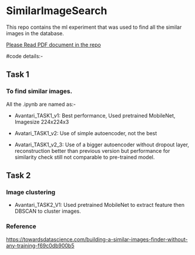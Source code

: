 # SimilarImageSearch
This repo contains the ml experiment that was used to find all the similar images in the database.

[Please Read PDF document in the repo](https://github.com/Aakash-ML/SimilarImageSearch/blob/master/Avatari_Doc.pdf)

#code details:- 
## Task 1
### To find similar images.

All the .ipynb are named as:- 

 * Avantari_TASK1_v1: Best performance, Used pretrained MobileNet, Imagesize 224x224x3
  
 * Avatari_TASK1_v2: Use of simple autoencoder, not the best
  
 * Avatari_TASK1_v2_3: Use of a bigger autoencoder without dropout layer, reconstruction better  than previous version but performance for similarity check still not comparable to pre-trained model.

## Task 2
### Image clustering
  * Avantari_TASK2_V1: Used pretrained MobileNet to extract feature then DBSCAN to cluster images.
  
### Reference
 https://towardsdatascience.com/building-a-similar-images-finder-without-any-training-f69c0db900b5
